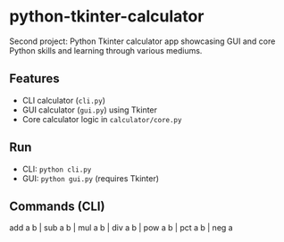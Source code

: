 # python-tkinter-calculator
Second project: Python Tkinter calculator app showcasing GUI and core Python skills and learning through various mediums.

## Features
- CLI calculator (`cli.py`)
- GUI calculator (`gui.py`) using Tkinter
- Core calculator logic in `calculator/core.py`

## Run
- CLI: `python cli.py`
- GUI: `python gui.py` (requires Tkinter)

## Commands (CLI)

add a b | sub a b | mul a b | div a b | pow a b | pct a b | neg a